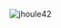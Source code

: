 <p><img align="left" src="https://github-readme-stats.vercel.app/api?username=jhoule42&show_icons=true&locale=en&hide=issues,prs" alt="jhoule42" /></p>
